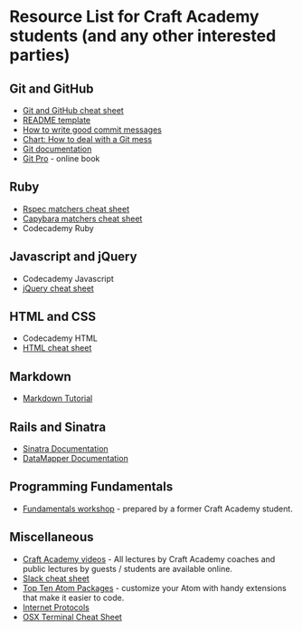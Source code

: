 # Resource List for Craft Academy students (and any other interested parties)

## Git and GitHub
- [Git and GitHub cheat sheet](https://services.github.com/kit/downloads/github-git-cheat-sheet.pdf)
- [README template](https://gist.github.com/PurpleBooth/109311bb0361f32d87a2)
- [How to write good commit messages](http://chris.beams.io/posts/git-commit/)
- [Chart: How to deal with a Git mess](http://justinhileman.info/article/git-pretty/git-pretty.png)
- [Git documentation](https://git-scm.com/docs)
- [Git Pro](http://git-scm.com/book/en/v2) - online book

## Ruby
- [Rspec matchers cheat sheet](http://www.rubypigeon.com/posts/rspec-expectations-cheat-sheet/)
- [Capybara matchers cheat sheet](https://gist.github.com/tomas-stefano/6652111)
- Codecademy Ruby

## Javascript and jQuery
- Codecademy Javascript
- [jQuery cheat sheet](https://makeawebsitehub.com/jquery-mega-cheat-sheet/)

## HTML and CSS
- Codecademy HTML
- [HTML cheat sheet](http://web.stanford.edu/group/csp/cs21/htmlcheatsheet.pdf)

## Markdown
- [Markdown Tutorial](http://commonmark.org/help/tutorial/)

## Rails and Sinatra
- [Sinatra Documentation](http://www.sinatrarb.com/intro.html)
- [DataMapper Documentation](http://datamapper.org/docs/)

## Programming Fundamentals
- [Fundamentals workshop](https://github.com/AmberWilkie/fundamentals-workshop/blob/master/workshop_main.md) - prepared by a former Craft Academy student.

## Miscellaneous
- [Craft Academy videos](https://www.youtube.com/channel/UCJifjJ-LgbQfTLUvear2gfw) - All lectures by Craft Academy coaches and public lectures by guests / students are available online.
- [Slack cheat sheet](https://www.shortcutfoo.com/app/dojos/slack-win/cheatsheet)
- [Top Ten Atom Packages](https://www.sitepoint.com/10-essential-atom-add-ons/) - customize your Atom with handy extensions that make it easier to code.
- [Internet Protocols](internet_protocols.md)
- [OSX Terminal Cheat Sheet](osx-cheatsheet.md)